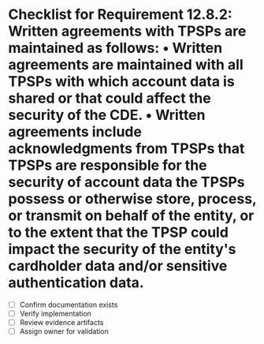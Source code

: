 # Checklist for Requirement 12.8.2: Written agreements with TPSPs are maintained as follows: • Written agreements are maintained with all TPSPs with which account data is shared or that could affect the security of the CDE. • Written agreements include acknowledgments from TPSPs that TPSPs are responsible for the security of account data the TPSPs possess or otherwise store, process, or transmit on behalf of the entity, or to the extent that the TPSP could impact the security of the entity's cardholder data and/or sensitive authentication data.

- [ ] Confirm documentation exists
- [ ] Verify implementation
- [ ] Review evidence artifacts
- [ ] Assign owner for validation
